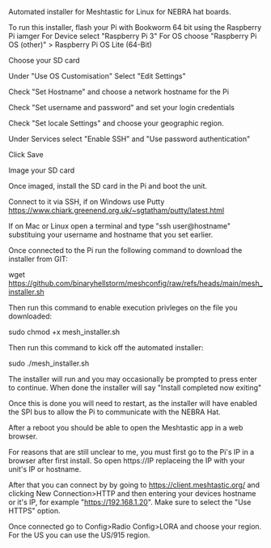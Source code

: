 Automated installer for Meshtastic for Linux for NEBRA hat boards.

To run this installer, flash your Pi with Bookworm 64 bit using the Raspberry Pi iamger
For Device select "Raspberry Pi 3"
For OS choose "Raspberry Pi OS (other)" > Raspberry Pi OS Lite (64-Bit)

Choose your SD card

Under "Use OS Customisation" Select "Edit Settings"

Check "Set Hostname" and choose a network hostname for the Pi

Check "Set username and password" and set your login credentials 

Check "Set locale Settings" and choose your geographic region.

Under Services select "Enable SSH" and "Use password authentication"

Click Save

Image your SD card

Once imaged, install the SD card in the Pi and boot the unit. 

Connect to it via SSH, if on Windows use Putty https://www.chiark.greenend.org.uk/~sgtatham/putty/latest.html

If on Mac or Linux open a terminal and type "ssh user@hostname" substituing your username and hostname that you set earlier. 

Once connected to the Pi run the following command to download the installer from GIT:

wget https://github.com/binaryhellstorm/meshconfig/raw/refs/heads/main/mesh_installer.sh

Then run this command to enable execution privleges on the file you downloaded:

sudo chmod +x mesh_installer.sh

Then run this command to kick off the automated installer:

sudo ./mesh_installer.sh

The installer will run and you may occasionally be prompted to press enter to continue. When done the installer will say "Install completed now exiting"

Once this is done you will need to restart, as the installer will have enabled the SPI bus to allow the Pi to communicate with the NEBRA Hat.

After a reboot you should be able to open the Meshtastic app in a web browser. 

For reasons that are still unclear to me, you must first go to the Pi's IP in a browser after first install. So open https://IP replaceing the IP with your unit's IP or hostname. 

After that you can connect by by going to https://client.meshtastic.org/ and clicking New Connection>HTTP and then entering your devices hostname or it's IP, for example "https://192.168.1.20". Make sure to select the "Use HTTPS" option.

Once connected go to Config>Radio Config>LORA and choose your region. For the US you can use the US/915 region. 





